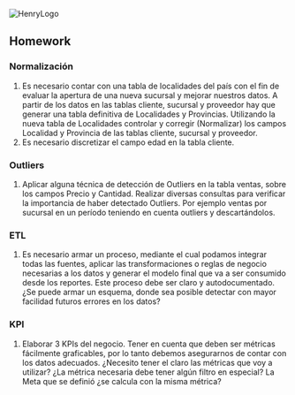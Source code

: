 ![HenryLogo](https://d31uz8lwfmyn8g.cloudfront.net/Assets/logo-henry-white-lg.png)

## Homework

### Normalización

1) Es necesario contar con una tabla de localidades del país con el fin de evaluar la apertura de una nueva sucursal y mejorar nuestros datos. 
A partir de los datos en las tablas cliente, sucursal y proveedor hay que generar una tabla definitiva de Localidades y Provincias.
Utilizando la nueva tabla de Localidades controlar y corregir (Normalizar) los campos Localidad y Provincia de las tablas cliente, sucursal y proveedor.
2) Es necesario discretizar el campo edad en la tabla cliente.

### Outliers

1) Aplicar alguna técnica de detección de Outliers en la tabla ventas, sobre los campos Precio y Cantidad.
Realizar diversas consultas para verificar la importancia de haber detectado Outliers. Por ejemplo ventas por sucursal en un período teniendo en cuenta outliers y descartándolos.

### ETL

1) Es necesario armar un proceso, mediante el cual podamos integrar todas las fuentes, aplicar las transformaciones o reglas de negocio necesarias a los datos y generar el modelo final que va a ser consumido desde los reportes. 
Este proceso debe ser claro y autodocumentado.
¿Se puede armar un esquema, donde sea posible detectar con mayor facilidad futuros errores en los datos?

### KPI

1) Elaborar 3 KPIs del negocio. Tener en cuenta que deben ser métricas fácilmente graficables, por lo tanto debemos asegurarnos de contar con los datos adecuados.
¿Necesito tener el claro las métricas que voy a utilizar? 
¿La métrica necesaria debe tener algún filtro en especial? 
La Meta que se definió ¿se calcula con la misma métrica?
